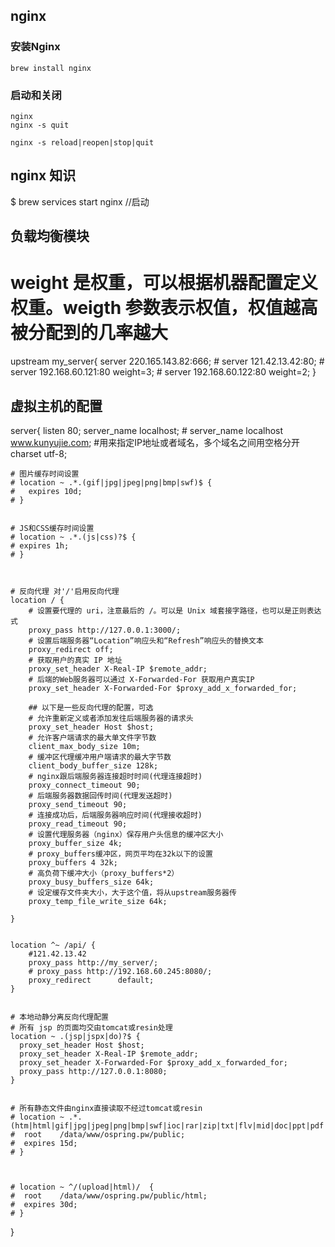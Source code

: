 ## nginx


### 安装Nginx

	brew install nginx

###  启动和关闭
	nginx
	nginx -s quit
	
	nginx -s reload|reopen|stop|quit
	
	


## nginx 知识



$ brew services start nginx  //启动

## 负载均衡模块
# weight 是权重，可以根据机器配置定义权重。weigth 参数表示权值，权值越高被分配到的几率越大
upstream my_server{
	  server 220.165.143.82:666;
    # server 121.42.13.42:80;
    # server 192.168.60.121:80 weight=3;
  	# server 192.168.60.122:80 weight=2;
}


## 虚拟主机的配置
server{
    listen 80;
    server_name localhost;
    # server_name localhost www.kunyujie.com; #用来指定IP地址或者域名，多个域名之间用空格分开
    charset utf-8;


    # 图片缓存时间设置
	# location ~ .*.(gif|jpg|jpeg|png|bmp|swf)$ {
	#	expires 10d;
	# }


	# JS和CSS缓存时间设置
	# location ~ .*.(js|css)?$ {
	# expires 1h;
	# }
    
    

    # 反向代理 对'/'启用反向代理
    location / {
    	# 设置要代理的 uri，注意最后的 /。可以是 Unix 域套接字路径，也可以是正则表达式
    	proxy_pass http://127.0.0.1:3000/;
    	# 设置后端服务器“Location”响应头和“Refresh”响应头的替换文本
    	proxy_redirect off; 
    	# 获取用户的真实 IP 地址
    	proxy_set_header X-Real-IP $remote_addr; 
		# 后端的Web服务器可以通过 X-Forwarded-For 获取用户真实IP
		proxy_set_header X-Forwarded-For $proxy_add_x_forwarded_for;

		## 以下是一些反向代理的配置，可选
    	# 允许重新定义或者添加发往后端服务器的请求头
        proxy_set_header Host $host;
        # 允许客户端请求的最大单文件字节数
        client_max_body_size 10m; 
        # 缓冲区代理缓冲用户端请求的最大字节数
		client_body_buffer_size 128k; 
		# nginx跟后端服务器连接超时时间(代理连接超时)
		proxy_connect_timeout 90; 
		# 后端服务器数据回传时间(代理发送超时)
		proxy_send_timeout 90; 
		# 连接成功后，后端服务器响应时间(代理接收超时)
		proxy_read_timeout 90;
		# 设置代理服务器（nginx）保存用户头信息的缓冲区大小
		proxy_buffer_size 4k; 
		# proxy_buffers缓冲区，网页平均在32k以下的设置
		proxy_buffers 4 32k; 
		# 高负荷下缓冲大小（proxy_buffers*2）
		proxy_busy_buffers_size 64k; 
		# 设定缓存文件夹大小，大于这个值，将从upstream服务器传
		proxy_temp_file_write_size 64k;
        
    }


    location ^~ /api/ {
        #121.42.13.42
        proxy_pass http://my_server/;
        # proxy_pass http://192.168.60.245:8080/;
  		proxy_redirect      default;
    }


    # 本地动静分离反向代理配置
	# 所有 jsp 的页面均交由tomcat或resin处理
	location ~ .(jsp|jspx|do)?$ {
	  proxy_set_header Host $host;
	  proxy_set_header X-Real-IP $remote_addr;
	  proxy_set_header X-Forwarded-For $proxy_add_x_forwarded_for;
	  proxy_pass http://127.0.0.1:8080;
	}


	# 所有静态文件由nginx直接读取不经过tomcat或resin
	# location ~ .*.(htm|html|gif|jpg|jpeg|png|bmp|swf|ioc|rar|zip|txt|flv|mid|doc|ppt|pdf|xls|mp3|wma)${
	#  root    /data/www/ospring.pw/public;
	#  expires 15d;
	# }



	# location ~ ^/(upload|html)/  {
	#  root    /data/www/ospring.pw/public/html;
	#  expires 30d;
	# }
    
}